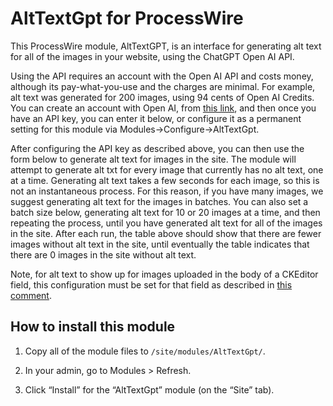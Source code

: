 # AltTextGpt for ProcessWire

This ProcessWire module, AltTextGPT, is an interface for generating alt text for
all of the images in your website, using the ChatGPT Open AI API.


Using the API requires an account with the Open AI API and costs money, although its
pay-what-you-use and the charges are minimal. For example, alt text was generated for 200 images,
using 94 cents of Open AI Credits. You can create an account with Open AI,
from <a href='https://openai.com/'>this link</a>, and then once you have an API key,
you can enter it below, or configure it as a permanent setting for this module via Modules->Configure->AltTextGpt.


After configuring the API key as described above, you can then use the form below
to generate alt text for images in the site. The module will attempt to generate alt txt
for every image that currently has no alt text, one at a time. Generating alt text takes a few seconds
for each image, so this is not an instantaneous process. For this reason, if you have many images,
we suggest generating alt text for the images in batches. You can also set a batch size below,
generating alt text for 10 or 20 images at a time, and then repeating the process, until
you have generated alt text for all of the images in the site. After each run,
the table above should show that there are fewer images without alt text in the site,
until eventually the table indicates that there are 0 images in the site without alt text.


Note, for alt text to show up for images uploaded in the body of a CKEditor field,
this configuration must be set for that field as described in <a href='https://processwire.com/talk/topic/25641-how-do-i-fill-body-field-image-alt/?do=findComment&comment=214548'>this comment</a>.
                


## How to install this module

1. Copy all of the module files to `/site/modules/AltTextGpt/`.

2. In your admin, go to Modules > Refresh. 

3. Click “Install” for the “AltTextGpt” module (on the “Site” tab). 


